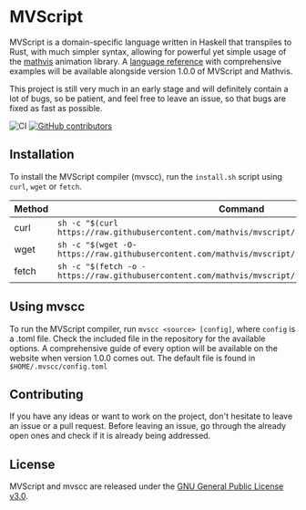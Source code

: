 # MVScript

MVScript is a domain-specific language written in Haskell that transpiles to Rust, with much simpler syntax, allowing for powerful yet simple usage of the [mathvis](https://github.com/mathvis/mathvis-core) animation library.
A [language reference](https://github.com/mathvis/mvscript-docs) with comprehensive examples will be available alongside version 1.0.0 of MVScript and Mathvis.

This project is still very much in an early stage and will definitely contain a lot of bugs, so be patient, and feel free to leave an issue, so that bugs are fixed as fast as possible.

![CI](https://github.com/mathvis/mvscript/actions/workflows/haskell.yml/badge.svg)
[![GitHub contributors](https://img.shields.io/github/contributors/mathvis/mvscript)](https://github.com/mathvis/mvscript/graphs/contributors)



## Installation

To install the MVScript compiler (mvscc), run the `install.sh` script using `curl`, `wget` or `fetch`.

| Method | Command |
|---|---|
|curl|`sh -c "$(curl https://raw.githubusercontent.com/mathvis/mvscript/refs/heads/main/install.sh)"`|
|wget|`sh -c "$(wget -O- https://raw.githubusercontent.com/mathvis/mvscript/refs/heads/main/install.sh)"`|
|fetch|`sh -c "$(fetch -o - https://raw.githubusercontent.com/mathvis/mvscript/refs/heads/main/install.sh)"`|

## Using mvscc

To run the MVScript compiler, run `mvscc <source> [config]`, where `config` is a .toml file. Check the included file in the repository for the available options. A comprehensive guide of every option will be available on the website when version 1.0.0 comes out. The default file is found in `$HOME/.mvscc/config.toml`

## Contributing

If you have any ideas or want to work on the project, don't hesitate to leave an issue or a pull request. Before leaving an issue, go through the already open ones and check if it is already being addressed.

## License

MVScript and mvscc are released under the [GNU General Public License v3.0](https://github.com/mathvis/mvscript/blob/main/LICENSE).
